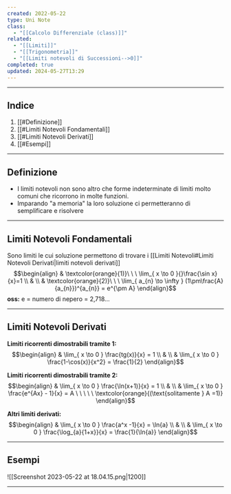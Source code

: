 ```yaml
---
created: 2022-05-22
type: Uni Note
class:
  - "[[Calcolo Differenziale (class)]]"
related:
  - "[[Limiti]]"
  - "[[Trigonometria]]"
  - "[[Limiti notevoli di Successioni-->0]]"
completed: true
updated: 2024-05-27T13:29
---
```

---
## Indice
1. [[#Definizione]]
2. [[#Limiti Notevoli Fondamentali]]
3. [[#Limiti Notevoli Derivati]]
4. [[#Esempi]]

---
## Definizione
- I limiti notevoli non sono altro che forme indeterminate di limiti molto comuni che ricorrono in molte funzioni.
- Imparando "a memoria" la loro soluzione ci permetteranno di semplificare e risolvere 

---
## Limiti Notevoli Fondamentali 
Sono limiti le cui soluzione permettono di trovare i [[Limiti Notevoli#Limiti Notevoli Derivati|limiti notevoli derivati]]
$$\begin{align}
& \textcolor{orange}{1)}\ \ \ \lim_{ x \to 0 }{}\frac{\sin x}{x}=1  \\
&  \\
& \textcolor{orange}{2)}\ \ \ \lim_{ a_{n} \to \infty } (1\pm\frac{A}{a_{n}})^{a_{n}} = e^{\pm A}
\end{align}$$
**oss:** e = numero di nepero = 2,718...

---
## Limiti Notevoli Derivati
**Limiti ricorrenti dimostrabili tramite 1:**
$$\begin{align}
& \lim_{ x \to 0 } \frac{tg(x)}{x} = 1 \\
&  \\
& \lim_{ x \to 0 } \frac{1-\cos(x)}{x^2} = \frac{1}{2} 
\end{align}$$

**Limiti ricorrenti dimostrabili tramite 2:**
$$\begin{align}
& \lim_{ x \to 0 } \frac{\ln(x+1)}{x} = 1 \\
&  \\
& \lim_{ x \to 0 } \frac{e^{Ax} - 1}{x} = A \ \ \ \ \ \textcolor{orange}{(\text{solitamente } A =1)}
\end{align}$$

**Altri limiti derivati:**
$$\begin{align}
& \lim_{ x \to 0 } \frac{a^x -1}{x} = \ln{a} \\
&  \\
& \lim_{ x \to 0 } \frac{\log_{a}{1+x}}{x} = \frac{1}{\ln{a}} 
\end{align}$$

---
## Esempi
![[Screenshot 2023-05-22 at 18.04.15.png|1200]]

--- 